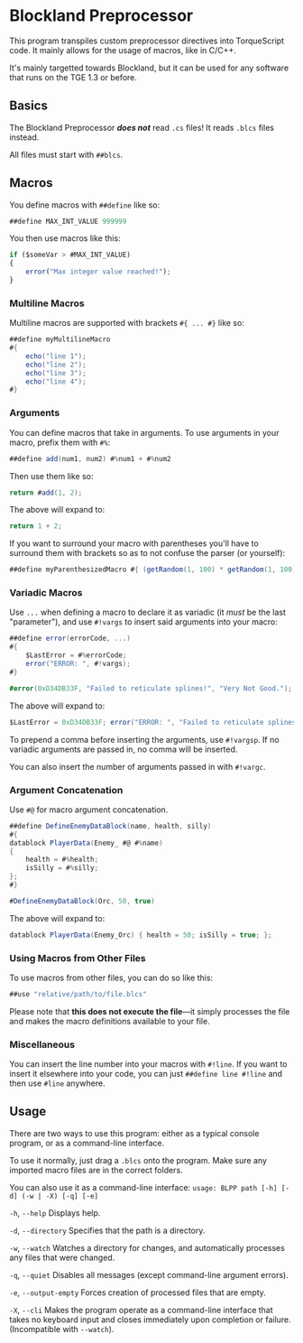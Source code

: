 # Blockland Preprocessor

This program transpiles custom preprocessor directives into TorqueScript code. It mainly allows for the usage of macros, like in C/C++.

It's mainly targetted towards Blockland, but it can be used for any software that runs on the TGE 1.3 or before.

## Basics

The Blockland Preprocessor ***does not*** read `.cs` files! It reads `.blcs` files instead.

All files must start with `##blcs`.

## Macros

You define macros with `##define` like so:

```cs
##define MAX_INT_VALUE 999999
```

You then use macros like this:

```js
if ($someVar > #MAX_INT_VALUE)
{
    error("Max integer value reached!");
}
```

### Multiline Macros

Multiline macros are supported with brackets `#{ ... #}` like so:

```cs
##define myMultilineMacro
#{
    echo("line 1");
    echo("line 2");
    echo("line 3");
    echo("line 4");
#}
```

### Arguments

You can define macros that take in arguments. To use arguments in your macro, prefix them with `#%`:

```cs
##define add(num1, num2) #%num1 + #%num2
```

Then use them like so:

```cs
return #add(1, 2);
```

The above will expand to:

```cs
return 1 + 2;
```

If you want to surround your macro with parentheses you'll have to surround them with brackets so as to not confuse the parser (or yourself):

```cs
##define myParenthesizedMacro #{ (getRandom(1, 100) * getRandom(1, 100)) #}
```

### Variadic Macros

Use `...` when defining a macro to declare it as variadic (it *must* be the last "parameter"), and use `#!vargs` to insert said arguments into your macro:

```cs
##define error(errorCode, ...)
#{
    $LastError = #%errorCode;
    error("ERROR: ", #!vargs);
#}

#error(0xD34DB33F, "Failed to reticulate splines!", "Very Not Good.");
```

The above will expand to:

```cs
$LastError = 0xD34DB33F; error("ERROR: ", "Failed to reticulate splines!", "Very Not Good.");
```

To prepend a comma before inserting the arguments, use `#!vargsp`. If no variadic arguments are passed in, no comma will be inserted.

You can also insert the number of arguments passed in with `#!vargc`.

### Argument Concatenation

Use `#@` for macro argument concatenation.

```cs
##define DefineEnemyDataBlock(name, health, silly)
#{
datablock PlayerData(Enemy_ #@ #%name)
{
    health = #%health;
    isSilly = #%silly;
};
#}

#DefineEnemyDataBlock(Orc, 50, true)
```

The above will expand to:

```cs
datablock PlayerData(Enemy_Orc) { health = 50; isSilly = true; };
```

### Using Macros from Other Files

To use macros from other files, you can do so like this:

```cs
##use "relative/path/to/file.blcs"
```

Please note that **this does not execute the file**—it simply processes the file and makes the macro definitions available to your file.

### Miscellaneous

You can insert the line number into your macros with `#!line`.
If you want to insert it elsewhere into your code, you can just `##define line #!line` and then use `#line` anywhere.

## Usage

There are two ways to use this program: either as a typical console program, or as a command-line interface.

To use it normally, just drag a `.blcs` onto the program. Make sure any imported macro files are in the correct folders.

You can also use it as a command-line interface: `usage: BLPP path [-h] [-d] (-w | -X) [-q] [-e]`

`-h`, `--help`  Displays help.

`-d`, `--directory` Specifies that the path is a directory.

`-w`, `--watch` Watches a directory for changes, and automatically processes any files that were changed.

`-q`, `--quiet` Disables all messages (except command-line argument errors).

`-e`, `--output-empty` Forces creation of processed files that are empty.

`-X`, `--cli` Makes the program operate as a command-line interface that takes no keyboard input and closes immediately upon completion or failure. (Incompatible with `--watch`).
